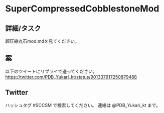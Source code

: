 # SuperCompressedCobblestoneMod 

## 詳細/タスク
超圧縮丸石mod.mdを見てください。

## 案
以下のツイートにリプライで送ってください。
https://twitter.com/PDB_Yukari_kt/status/901337917250879488

## Twitter
ハッシュタグ #SCCSM で検索してください。
連絡は @PDB_Yukari_kt まで。
